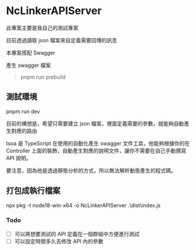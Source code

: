 # NcLinkerAPIServer

此專案主要是我自己的測試專案

目前透過讀取 json 檔案來自定義需要回傳的訊息

本專案搭配 Swagger

產生 swagger 檔案

> pnpm run prebuild

## 測試環境

pnpm run dev

目前的構想是，希望只需要建立 json 檔案，裡面定義需要的參數，就能夠自動產生對應的路由


tsoa 是 TypeScript 在使用的自動化產生 swagger 文件工具，他能夠根據你的在 Controller 上面的裝飾，自動產生對應的說明文件，讓你不需要在自己手動撰寫 API 說明。

要注意，因為他是透過靜態分析的方式，所以無法解析動態產生的程式碼。

## 打包成執行檔案
npx pkg -t node18-win-x64 -o NcLinkerAPIServer .\dist\index.js

### Todo

- [ ] 可以將想要測試的 API 定義在一個群組中方便進行測試
- [ ] 可以設定時間多久去修改 API 內的參數
